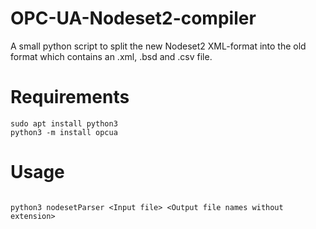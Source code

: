 # OPC-UA-Nodeset2-compiler

A small python script to split the new Nodeset2 XML-format into the old format which contains an .xml, .bsd and .csv file.




# Requirements

```
sudo apt install python3
python3 -m install opcua
```



# Usage

```Shell

python3 nodesetParser <Input file> <Output file names without extension>

```

